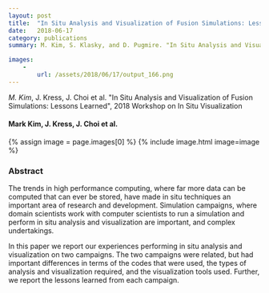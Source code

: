 ```yaml
---
layout: post
title:  "In Situ Analysis and Visualization of Fusion Simulations: Lessons Learned"
date:   2018-06-17
category: publications
summary: M. Kim, S. Klasky, and D. Pugmire. "In Situ Analysis and Visualization of Fusion Simulations Lessons Learned", 2018 Workshop on In Situ Visualization

images:
    -
        url: /assets/2018/06/17/output_166.png
---
```


*M. Kim*, J. Kress, J. Choi et al. "In Situ Analysis and Visualization of Fusion Simulations: Lessons Learned", 2018 Workshop on In Situ Visualization

#### Mark Kim, J. Kress, J. Choi et al. ####

{% assign image = page.images[0] %}
{% include image.html image=image %}


### Abstract ###
The trends in high performance computing, where far more data can be computed that can ever be stored, have made in situ techniques an important area of research and development. Simulation campaigns, where domain scientists work with computer scientists to run a simulation and perform in situ analysis and visualization are important, and complex undertakings.

In this paper we report our experiences performing in situ analysis and visualization on two campaigns. The two campaigns were related, but had important differences in terms of the codes that were used, the types of analysis and visualization required, and the visualization tools used. Further, we report the lessons learned from each campaign.